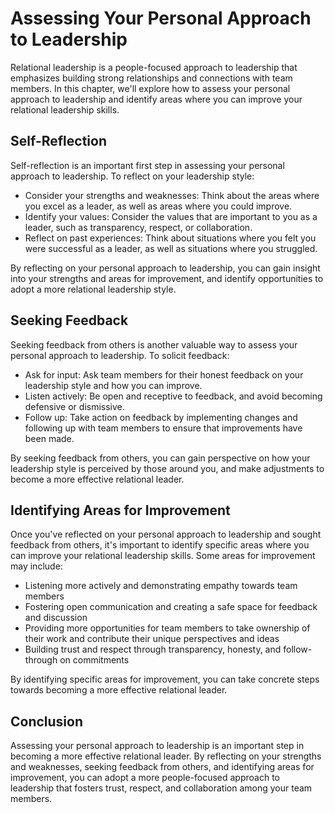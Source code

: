 Assessing Your Personal Approach to Leadership
=========================================================================================

Relational leadership is a people-focused approach to leadership that emphasizes building strong relationships and connections with team members. In this chapter, we'll explore how to assess your personal approach to leadership and identify areas where you can improve your relational leadership skills.

Self-Reflection
---------------

Self-reflection is an important first step in assessing your personal approach to leadership. To reflect on your leadership style:

* Consider your strengths and weaknesses: Think about the areas where you excel as a leader, as well as areas where you could improve.
* Identify your values: Consider the values that are important to you as a leader, such as transparency, respect, or collaboration.
* Reflect on past experiences: Think about situations where you felt you were successful as a leader, as well as situations where you struggled.

By reflecting on your personal approach to leadership, you can gain insight into your strengths and areas for improvement, and identify opportunities to adopt a more relational leadership style.

Seeking Feedback
----------------

Seeking feedback from others is another valuable way to assess your personal approach to leadership. To solicit feedback:

* Ask for input: Ask team members for their honest feedback on your leadership style and how you can improve.
* Listen actively: Be open and receptive to feedback, and avoid becoming defensive or dismissive.
* Follow up: Take action on feedback by implementing changes and following up with team members to ensure that improvements have been made.

By seeking feedback from others, you can gain perspective on how your leadership style is perceived by those around you, and make adjustments to become a more effective relational leader.

Identifying Areas for Improvement
---------------------------------

Once you've reflected on your personal approach to leadership and sought feedback from others, it's important to identify specific areas where you can improve your relational leadership skills. Some areas for improvement may include:

* Listening more actively and demonstrating empathy towards team members
* Fostering open communication and creating a safe space for feedback and discussion
* Providing more opportunities for team members to take ownership of their work and contribute their unique perspectives and ideas
* Building trust and respect through transparency, honesty, and follow-through on commitments

By identifying specific areas for improvement, you can take concrete steps towards becoming a more effective relational leader.

Conclusion
----------

Assessing your personal approach to leadership is an important step in becoming a more effective relational leader. By reflecting on your strengths and weaknesses, seeking feedback from others, and identifying areas for improvement, you can adopt a more people-focused approach to leadership that fosters trust, respect, and collaboration among your team members.


